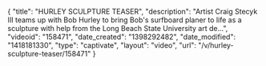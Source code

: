 {
    "title": "HURLEY SCULPTURE TEASER",
    "description": "Artist Craig Stecyk III teams up with Bob Hurley to bring Bob's surfboard planer to life as a sculpture with help from the Long Beach State University art de...",
    "videoid": "158471",
    "date_created": "1398292482",
    "date_modified": "1418181330",
    "type": "captivate",
    "layout": "video",
    "url": "\/v\/hurley-sculpture-teaser\/158471"
}